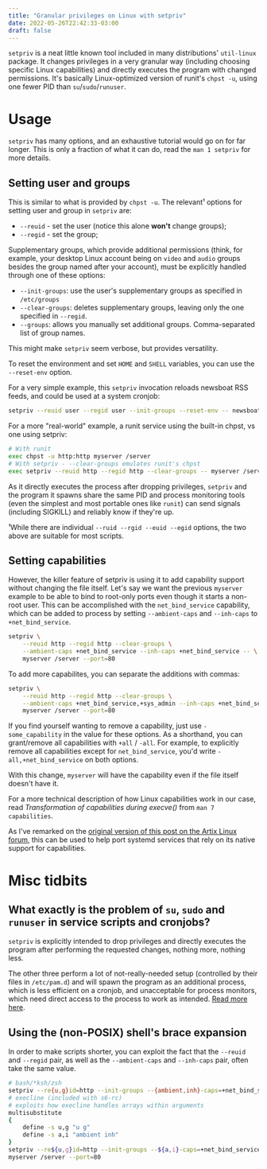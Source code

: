 ```yaml
---
title: "Granular privileges on Linux with setpriv"
date: 2022-05-26T22:42:33-03:00
draft: false
---
```


`setpriv` is a neat little known tool included in many distributions' `util-linux` package. It changes privileges in a very granular way (including choosing specific Linux capabilities) and directly executes the program with changed permissions. It's basically Linux-optimized version of runit's `chpst -u`, using one fewer PID than `su`/`sudo`/`runuser`.


# Usage

`setpriv` has many options, and an exhaustive tutorial would go on for far longer. This is only a fraction of what it can do, read the `man 1 setpriv` for more details.

## Setting user and groups

This is similar to what is provided by `chpst -u`. The relevant¹ options for setting user and group in `setpriv` are:

- `--reuid` - set the user (notice this alone **won't** change groups);
- `--regid` - set the group;


Supplementary groups, which provide additional permissions (think, for example, your desktop Linux account being on `video` and `audio` groups besides the group named after your account), must be explicitly handled through one of these options:

- `--init-groups`: use the user's supplementary groups as specified in `/etc/groups`
- `--clear-groups`: deletes supplementary groups, leaving only the one specified in `--regid`.
- `--groups`: allows you manually set additional groups. Comma-separated list of group names.

This might make `setpriv` seem verbose, but provides versatility.

To reset the environment and set `HOME` and `SHELL` variables, you can use the `--reset-env` option.

For a very simple example, this `setpriv` invocation reloads newsboat RSS feeds, and could be used at a system cronjob:

```sh
setpriv --reuid user --regid user --init-groups --reset-env -- newsboat -x reload
```

For a more "real-world" example, a runit service using the built-in chpst, vs one using setpriv:

```sh
# With runit
exec chpst -u http:http myserver /server
# With setpriv - --clear-groups emulates runit's chpst
exec setpriv --reuid http --regid http --clear-groups -- myserver /server
```

As it directly executes the process after dropping privileges, `setpriv` and the program it spawns share the same PID and process monitoring tools (even the simplest and most portable ones like `runit`) can send signals (including SIGKILL) and reliably know if they're up.

¹While there are individual `--ruid --rgid --euid --egid` options, the two above are suitable for most scripts.

## Setting capabilities

However, the killer feature of setpriv is using it to add capability support without changing the file itself. Let's say we want the previous `myserver` example to be able to bind to root-only ports even though it starts a non-root user. This can be accomplished with the `net_bind_service` capability, which can be added to process by setting `--ambient-caps` and `--inh-caps` to `+net_bind_service`.

```sh
setpriv \
	--reuid http --regid http --clear-groups \
	--ambient-caps +net_bind_service --inh-caps +net_bind_service -- \
	myserver /server --port=80
```

To add more capabilites, you can separate the additions with commas:

```sh
setpriv \
	--reuid http --regid http --clear-groups \
	--ambient-caps +net_bind_service,+sys_admin --inh-caps +net_bind_service,+sys_admin -- \
	myserver /server --port=80
```

If you find yourself wanting to remove a capability, just use `-some_capability` in the value for these options. As a shorthand, you can grant/remove all capabilities with `+all` / `-all`. For example, to explicitly remove all capabilities except for `net_bind_service`, you'd write `-all,+net_bind_service` on both options.

With this change, `myserver` will have the capability even if the file itself doesn't have it.

For a more technical description of how Linux capabilities work in our case, read *Transformation of capabilities during execve()* from `man 7 capabilities`.

As I've remarked on the [original version of this post on the Artix Linux forum](https://forum.artixlinux.org/index.php/topic,3360.0.html), this can be used to help port systemd services that rely on its native support for capabilities.


# Misc tidbits

## What exactly is the problem of `su`, `sudo` and `runuser` in service scripts and cronjobs?

`setpriv` is explicitly intended to drop privileges and directly executes the program after performing the requested changes, nothing more, nothing less.

The other three perform a lot of not-really-needed setup (controlled by their files in `/etc/pam.d`) and will spawn the program as an additional process, which is less efficient on a cronjob, and unacceptable for process monitors, which need direct access to the process to work as intended. [Read more here](https://jdebp.uk/FGA/dont-abuse-su-for-dropping-privileges.html).

## Using the (non-POSIX) shell's brace expansion

In order to make scripts shorter, you can exploit the fact that the `--reuid` and `--regid` pair, as well as the `--ambient-caps` and `--inh-caps` pair, often take the same value.

```sh
# bash/*ksh/zsh
setpriv --re{u,g}id=http --init-groups --{ambient,inh}-caps=+net_bind_service -- myserver /server --port=80
# execline (included with s6-rc)
# exploits how execline handles arrays within arguments
multisubstitute
{
	define -s u,g "u g"
	define -s a,i "ambient inh"
}
setpriv --re${u,g}id=http --init-groups --${a,i}-caps=+net_bind_service --
myserver /server --port=80
```
